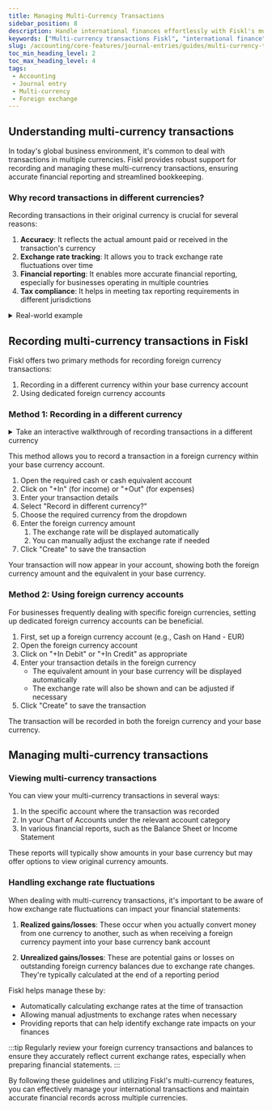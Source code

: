 ```yaml
---
title: Managing Multi-Currency Transactions
sidebar_position: 8
description: Handle international finances effortlessly with Fiskl's multi-currency transaction feature. Ensure accuracy in global business operations.
keywords: ["Multi-currency transactions Fiskl", "international finance", "currency management", "global business accounting", "Fiskl features"]
slug: /accounting/core-features/journal-entries/guides/multi-currency-transactions
toc_min_heading_level: 2
toc_max_heading_level: 4
tags:
 - Accounting
 - Journal entry
 - Multi-currency
 - Foreign exchange
---
```


## Understanding multi-currency transactions

In today's global business environment, it's common to deal with transactions in multiple currencies. Fiskl provides robust support for recording and managing these multi-currency transactions, ensuring accurate financial reporting and streamlined bookkeeping.

### Why record transactions in different currencies?

Recording transactions in their original currency is crucial for several reasons:

1. **Accuracy**: It reflects the actual amount paid or received in the transaction's currency
2. **Exchange rate tracking**: It allows you to track exchange rate fluctuations over time
3. **Financial reporting**: It enables more accurate financial reporting, especially for businesses operating in multiple countries
4. **Tax compliance**: It helps in meeting tax reporting requirements in different jurisdictions

<details>
<summary>Real-world example</summary>

Imagine you're on a business trip abroad and pay for a hotel with your USD bank card. The hotel bill is €1500, but your bank statement shows a charge of $1,789.35.

In Fiskl, you can record this transaction in Euros (€1500) while still tracking the USD amount ($1,789.35). This approach maintains the accuracy of your records and helps you monitor exchange rate impacts on your expenses.
</details>

## Recording multi-currency transactions in Fiskl

Fiskl offers two primary methods for recording foreign currency transactions:

1. Recording in a different currency within your base currency account
2. Using dedicated foreign currency accounts

### Method 1: Recording in a different currency


<details>
<summary>Take an interactive walkthrough of recording transactions in a different currency</summary>

<div style={{ position: 'relative', paddingBottom: '56.25%', height: 0, width: '100%' }}>
<iframe
style={{ position: 'absolute', top: 0, left: 0, width: '100%', height: '100%', border: 0 }}
src="https://demo.fiskl.com/e/clzr7a5h9002sjw0dblmjqk0h/tour"
allowFullScreen
webkitallowfullscreen="true"
mozallowfullscreen="true"
allowtransparency="true"
></iframe>
</div>
</details>

This method allows you to record a transaction in a foreign currency within your base currency account.


1. Open the required cash or cash equivalent account
1. Click on "+In" (for income) or "+Out" (for expenses)
1. Enter your transaction details
1. Select "Record in different currency?"
1. Choose the required currency from the dropdown
1. Enter the foreign currency amount
   1. The exchange rate will be displayed automatically
   1. You can manually adjust the exchange rate if needed
1. Click "Create" to save the transaction

Your transaction will now appear in your account, showing both the foreign currency amount and the equivalent in your base currency.

### Method 2: Using foreign currency accounts

For businesses frequently dealing with specific foreign currencies, setting up dedicated foreign currency accounts can be beneficial.

1. First, set up a foreign currency account (e.g., Cash on Hand - EUR)
2. Open the foreign currency account
3. Click on "+In Debit" or "+In Credit" as appropriate
4. Enter your transaction details in the foreign currency
   - The equivalent amount in your base currency will be displayed automatically
   - The exchange rate will also be shown and can be adjusted if necessary
5. Click "Create" to save the transaction

The transaction will be recorded in both the foreign currency and your base currency.

## Managing multi-currency transactions

### Viewing multi-currency transactions

You can view your multi-currency transactions in several ways:

1. In the specific account where the transaction was recorded
2. In your Chart of Accounts under the relevant account category
3. In various financial reports, such as the Balance Sheet or Income Statement

These reports will typically show amounts in your base currency but may offer options to view original currency amounts.

### Handling exchange rate fluctuations

When dealing with multi-currency transactions, it's important to be aware of how exchange rate fluctuations can impact your financial statements:

1. **Realized gains/losses**: These occur when you actually convert money from one currency to another, such as when receiving a foreign currency payment into your base currency bank account

2. **Unrealized gains/losses**: These are potential gains or losses on outstanding foreign currency balances due to exchange rate changes. They're typically calculated at the end of a reporting period

Fiskl helps manage these by:
- Automatically calculating exchange rates at the time of transaction
- Allowing manual adjustments to exchange rates when necessary
- Providing reports that can help identify exchange rate impacts on your finances

:::tip
Regularly review your foreign currency transactions and balances to ensure they accurately reflect current exchange rates, especially when preparing financial statements.
:::


By following these guidelines and utilizing Fiskl's multi-currency features, you can effectively manage your international transactions and maintain accurate financial records across multiple currencies.
